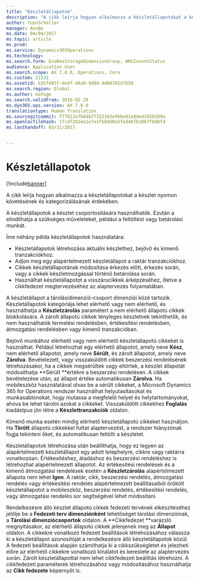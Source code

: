 ```yaml
---
title: "Készletállapotok"
description: "A cikk leírja hogyan alkalmazza a készletállapotokat a készlet nyomon követésének és kategorizálásának érdekében."
author: YuyuScheller
manager: AnnBe
ms.date: 04/04/2017
ms.topic: article
ms.prod: 
ms.service: Dynamics365Operations
ms.technology: 
ms.search.form: EcoResStorageDimensionGroup, WHSInventStatus
audience: Application User
ms.search.scope: AX 7.0.0, Operations, Core
ms.custom: 21331
ms.assetid: b35f495f-de4f-48a0-9d09-4d06781d7650
ms.search.region: Global
ms.author: mafoge
ms.search.validFrom: 2016-02-28
ms.dyn365.ops.version: AX 7.0.0
translationtype: Human Translation
ms.sourcegitcommit: f77012e7b64b7f153103e9bbe91e8ded202b509a
ms.openlocfilehash: 1fcdf262ee1e7e1fbbdd0a5fed46fb1867f8d8fd
ms.lasthandoff: 03/31/2017


---
```


# <a name="inventory-statuses"></a>Készletállapotok

[!include[banner](../includes/banner.md)]


A cikk leírja hogyan alkalmazza a készletállapotokat a készlet nyomon követésének és kategorizálásának érdekében.

A készletállapotok a készlet csoportosítására használhatók. Ezután a elindíthatja a szükséges műveleteket, például a feltöltést vagy betárolási munkát. 

Íme néhány példa készletállapotok használatára:

-   Készletállapotok létrehozása aktuális készlethez, bejövő és kimenő tranzakciókhoz.
-   Adjon meg egy alapértelmezett készletállapot a raktár tranzakciókhoz.
-   Cikkek készletállapotának módosítása érkezés előtt, érkezés során, vagy a cikkek készletmozgással történő betárolása során.
-   Használhat készletállapotot a visszárucikkek árképzéséhez, illetve a cikkfedezet megtervezéséhez az alaptervezés folyamatában.

A készletállapot a tárolásidimenzió-csoport dimenziói közé tartozik. Készletállapotok kategóriája lehet elérhető vagy nem elérhető, és használhatja a **Készletzárolás** paramétert a nem elérhető állapotú cikkek blokkolására. A zárolt állapotú cikkek tényleges készletnek tekinthetők, és nem használhatók termelési rendelésben, értékesítési rendelésben, átmozgatási rendelésben vagy kimenő tranzakcióban. 

Bejövő munkához elérhető vagy nem elérhető készletállapotú cikkeket is használhat. Például létrehozhat egy elérhető állapotot, amely neve **Kész**, nem elérhető állapotot, amely neve **Sérült**, és zárolt állapotot, amely neve **Zárolva**. Bevételezett, vagy visszaküldött cikkek beszerzési rendelésének létrehozásakor, ha a cikkek megsérültek vagy eltörtek, a készlet állapotát módosíthatja **Sérült **értékre a beszerzési rendelésen. A cikkek bevételezése után, az állapot értéke automatikusan **Zárolva**. Ha mobileszköz használatával olvas be a sérült cikkeket, a Microsoft Dynamics 365 for Operations rendszer használhat helyutasításokat és munkasablonokat, hogy mutassa a megfelelő helyet és helytartományokat, ahova be lehet tárolni azokat a cikkeket. Visszaküldött cikkekhez **Foglalás** kiadástpus jön létre a **Készlettranzakciók** oldalon. 

Kimenő munka esetén mindig elérhető készletállapotú cikkeket használjon. Ha **Törött** állapotú cikkekkel futtat alaptervezést, a rendszer hiányzónak fogja tekinteni őket, és automatikusan feltölti a készletet. 

Készletállapotok létrehozása után beállíthatja, hogy ez legyen az alapértelmezett készletállapot egy adott telephelyre, cikkre vagy raktárra vonatkozóan. Értékesítéshez, átadáshoz és beszerzési rendeléshez is létrehozhat alapértelmezett állapotot. Az értékesítési rendelések és a kimenő átmozgatási rendelések esetén a **Készletzárolás** alapértelmezett állapota nem lehet **Igen**. A raktár, cikk, beszerzési rendelés, átmozgatási rendelés vagy értékesítési rendelés alapértelmezett beállításaiból örökölt készletállapotot a mobileszköz, beszerzési rendelés, értékesítési rendelés, vagy átmozgatási rendelés sor segítségével lehet módosítani. 

Rendelkezésre álló készlet állapotú cikkek fedezeti tervének elkészítéséhez jelölje be a **Fedezeti terv dimenziónként** lehetőséget tárolási dimenziónak, a **Tárolási dimenziócsoportok** oldalon. A **Cikkfedezet **varázsló megnyitásakor, az elérhető állapotú cikkek jelenjenek meg az **Állapot** oldalon. A cikkekre vonatkozó fedezeti beállítások létrehozásához válassza ki a készletállapot azonosítóját a rendelkezésre álló készletállapotok közül. A fedezeti beállítások alapján számíthatja ki a cikkszükségletet és jelezheti előre az elérhető cikkekre vonatkozó kínálatot és kereslete az alaptervezés során. Zárolt készletállapottal nem lehet cikkfedezeti beállítás létrehozni. A cikkfedezeti paraméterek létrehozásához vagy módosításához használhatja az **Cikk fedezete** képernyőt is.




